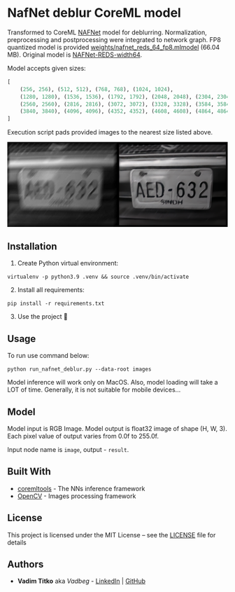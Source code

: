 # NafNet deblur CoreML model

Transformed to CoreML [NAFNet](https://github.com/megvii-research/NAFNet) model for deblurring.
Normalization, preprocessing and postprocessing were integrated to network graph. FP8 quantized model is provided
[weights/nafnet_reds_64_fp8.mlmodel](weights%2Fnafnet_reds_64_fp8.mlmodel) (66.04 MB).
Original model is [NAFNet-REDS-width64](https://github.com/megvii-research/NAFNet#results-and-pre-trained-models).

Model accepts given sizes:
```python
[
    (256, 256), (512, 512), (768, 768), (1024, 1024),
    (1280, 1280), (1536, 1536), (1792, 1792), (2048, 2048), (2304, 2304),
    (2560, 2560), (2816, 2816), (3072, 3072), (3328, 3328), (3584, 3584),
    (3840, 3840), (4096, 4096), (4352, 4352), (4608, 4608), (4864, 4864)
]
```

Execution script pads provided images to the nearest size listed above.

![result](results/res.png)

## Installation

1. Create Python virtual environment:
```shell
virtualenv -p python3.9 .venv && source .venv/bin/activate
```

2. Install all requirements:
```shell
pip install -r requirements.txt
```
3. Use the project :tada:

## Usage

To run use command below:
```shell
python run_nafnet_deblur.py --data-root images
```

Model inference will work only on MacOS. Also, model loading will take a LOT of time.
Generally, it is not suitable for mobile devices...

## Model

Model input is RGB Image. Model output is float32
image of shape (H, W, 3). Each pixel value of output varies from 0.0f to 255.0f.

Input node name is `image`, output - `result`.

## Built With

* [coremltools](https://github.com/apple/coremltools) - The NNs inference framework
* [OpenCV](https://opencv.org/) - Images processing framework


## License

This project is licensed under the MIT License – see the [LICENSE](LICENSE) file for details

## Authors

* **Vadim Titko** aka *Vadbeg* -
[LinkedIn](https://www.linkedin.com/in/vadtitko/) |
[GitHub](https://github.com/Vadbeg)
